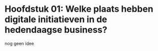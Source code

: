 # Hoofdstuk 01: Welke plaats hebben digitale initiatieven in de hedendaagse business?

nog geen idee